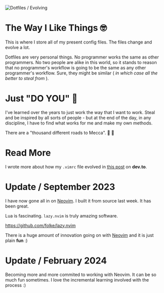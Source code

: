 ![Dotfiles / Evolving](https://img.shields.io/badge/Dotfiles-Evolving-blue)

# The Way I Like Things 🤓

This is where I store all of my present config files. The files change and evolve a lot.

Dotfiles are very personal things. No programmer works the same as other programmers. No two people
are alike in this world, so it stands to reason that no programmer's workflow is going to be the
same as any other programmer's workflow. Sure, they might be similar ( _in which case all the better
to steal from_ ).

# Just "DO YOU" 💯

I've learned over the years to just work the way that I want to work. Steal and be inspired by all
sorts of people - but at the end of the day, in any discipline, I have to find what works for me and
make my own methods.

There are a "thousand different roads to Mecca". 🥋 🦁

# Read More

I wrote more about how my `.vimrc` file evolved in
[this post](https://dev.to/papadavis47/a-walking-stick-and-a-vimrc-27jl) on **dev.to**.

# Update / September 2023

I have now gone all in on [Neovim](https://neovim.io). I built it from source last week. It has been great.

Lua is fascinating. `lazy.nvim` is truly amazing software.

https://github.com/folke/lazy.nvim

There is a huge amount of innovation going on with [Neovim](https://neovim.io) and it is just plain **fun** :)

# Update / February 2024

Becoming more and more commited to working with Neovim. It can be so much fun sometimes. I love the
incremental learning involved with the process :)
